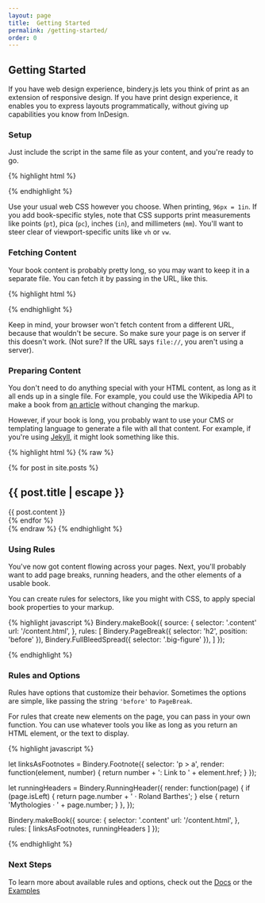 ```yaml
---
layout: page
title:  Getting Started
permalink: /getting-started/
order: 0
---
```


## Getting Started


If you have web design experience, bindery.js lets you think of print as an extension of responsive design. If you have print design experience, it enables you to express layouts programmatically, without giving up capabilities you know from InDesign.


### Setup

Just include the script in the same file as your content, and you're ready to go.


{% highlight html %}
<body>
  <div class="content">
    <!-- The contents of your book -->
  </div>

  <script src="./bindery.min.js"></script>
  <script>
    Bindery.makeBook({ source: '.content' });
  </script>
</body>

{% endhighlight %}

Use your usual web CSS however you choose. When printing, `96px = 1in`.
If you add book-specific styles, note that CSS supports print measurements
like points (`pt`), pica (`pc`), inches (`in`), and millimeters (`mm`).
You'll want to steer clear of viewport-specific units like `vh` or `vw`.

### Fetching Content

Your book content is probably pretty long, so you may want to keep it in a separate
file. You can fetch it by passing in the URL, like this.

{% highlight html %}
<body>
  <script src="./bindery.min.js"></script>
  <script>
    Bindery.makeBook({
      source: {
        selector: '.content'
        url: '/content.html',
      },
    });
  </script>
</body>

{% endhighlight %}

Keep in mind, your browser won't fetch content from a different URL,
because that wouldn't be secure. So make sure your page is on server if
this doesn't work. (Not sure? If the URL says
`file://`, you aren't using a server).

### Preparing Content

You don't need to do anything special with your HTML content, as long
as it all ends up in a single file. For example, you could use the Wikipedia
API to make a book from [an article](#) without changing the markup.

However, if your book is long, you probably want to use your CMS or templating language
to generate a file with all that content. For example, if you're using [Jekyll](#),
it might look something like this.

{% highlight html %}
{% raw %}
<section class="content">
  {% for post in site.posts %}
      <h2>{{ post.title | escape }}</h2>
      <div class="post-content">
        {{ post.content }}
      </div>
  {% endfor %}
</section>
{% endraw %}
{% endhighlight %}


### Using Rules

You've now got content flowing across your pages. Next, you'll probably want
to add page breaks, running headers, and the other elements of a usable book.

You can create rules for selectors, like you might with CSS,
to apply special book properties to your markup.


{% highlight javascript %}
Bindery.makeBook({
  source: {
    selector: '.content'
    url: '/content.html',
  },
  rules: [
    Bindery.PageBreak({ selector: 'h2', position: 'before' }),
    Bindery.FullBleedSpread({ selector: '.big-figure' }),
  ]
});

{% endhighlight %}

### Rules and Options

Rules have options that customize their behavior. Sometimes the options
are simple, like passing the string `'before'` to `PageBreak`.

For rules that create new elements on the page, you can pass in your own function.
You can use whatever tools you like as long as you return an HTML element, or
the text to display.


{% highlight javascript %}

let linksAsFootnotes = Bindery.Footnote({
  selector: 'p > a',
  render: function(element, number) {
    return number + ': Link to ' + element.href;
  }
});

let runningHeaders = Bindery.RunningHeader({
  render: function(page) {
    if (page.isLeft) { return page.number + ' · Roland Barthes'; }
    else { return 'Mythologies · ' + page.number; }
  },
});

Bindery.makeBook({
  source: {
    selector: '.content'
    url: '/content.html',
  },
  rules: [ linksAsFootnotes, runningHeaders ]
});

{% endhighlight %}


### Next Steps

To learn more about available rules and options, check out the [Docs](/bindery/docs)
or the [Examples](/bindery/examples)

